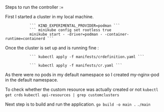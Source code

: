 Steps to run the controller :=

First I started a cluster in my local machine. 
               
               ``` KIND_EXPERIMENTAL_PROVIDER=podman ```
               ``` minikube config set rootless true
               minikube start - -driver=podman - -container-runtime=containerd ```
               

Once the cluster is set up and is running fine : 
            
               ``` kubectl apply -f manifests/crdefinition.yaml ```
               
               ``` kubectl apply -f manifests/cr.yaml ```
               

 As there were no pods in my default namespace so I created my-nginx-pod in the default namespace.

To check whether the custom resource was actually created or not 
                ``` kubectl  get crds ```
                ``` kubectl api-resources | grep customclusters ```

Next step is to build and run the application.
                ``` go build -o main . ```
                ``` ./main ```
